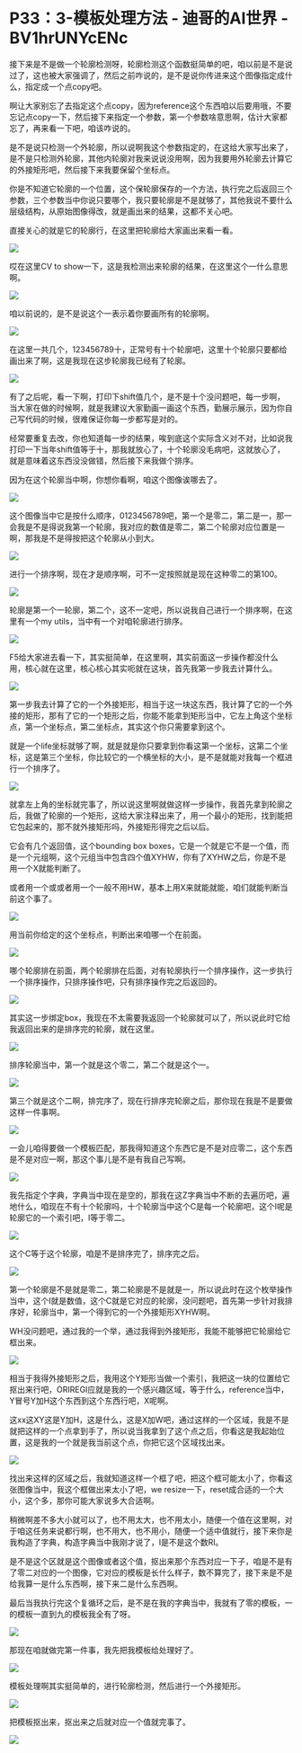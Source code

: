 # P33：3-模板处理方法 - 迪哥的AI世界 - BV1hrUNYcENc

接下来是不是做一个轮廓检测呀，轮廓检测这个函数挺简单的吧，咱以前是不是说过了，这也被大家强调了，然后之前咋说的，是不是说你传进来这个图像指定成什么，指定成一个点copy吧。

啊让大家别忘了去指定这个点copy，因为reference这个东西咱以后要用哦，不要忘记点copy一下，然后接下来指定一个参数，第一个参数啥意思啊，估计大家都忘了，再来看一下吧，咱该咋说的。

是不是说只检测一个外轮廓，所以说啊我这个参数指定的，在这给大家写出来了，是不是只检测外轮廓，其他内轮廓对我来说说没用啊，因为我要用外轮廓去计算它的外接矩形吧，然后接下来我要保留个坐标点。

你是不知道它轮廓的一个位置，这个保轮廓保存的一个方法，执行完之后返回三个参数，三个参数当中你说只要哪个，我只要轮廓是不是就够了，其他我说不要什么层级结构，从原始图像得改，就是画出来的结果，这都不关心吧。

直接关心的就是它的轮廓行，在这里把轮廓给大家画出来看一看。

![](img/0cd5d45eeeba1d40859642f0ad9218c1_1.png)

哎在这里CV to show一下，这是我检测出来轮廓的结果，在这里这个一什么意思啊。

![](img/0cd5d45eeeba1d40859642f0ad9218c1_3.png)

咱以前说的，是不是说这个一表示着你要画所有的轮廓啊。

![](img/0cd5d45eeeba1d40859642f0ad9218c1_5.png)

在这里一共几个，123456789十，正常号有十个轮廓吧，这里十个轮廓只要都给画出来了啊，这是我现在这步轮廓我已经有了轮廓。



![](img/0cd5d45eeeba1d40859642f0ad9218c1_7.png)

有了之后呢，看一下啊，打印下shift值几个，是不是十个没问题吧，每一步啊，当大家在做的时候啊，就是我建议大家勤画一画这个东西，勤展示展示，因为你自己写代码的时候，很难保证你每一步都写是对的。

经常要重复去改，你也知道每一步的结果，唉到底这个实际含义对不对，比如说我打印一下当年shift值等于十，那我就放心了，十个轮廓没毛病吧，这就放心了，就是意味着这东西没没做错，然后接下来我做个排序。

因为在这个轮廓当中啊，你想你看啊，咱这个图像诶哪去了。

![](img/0cd5d45eeeba1d40859642f0ad9218c1_9.png)

这个图像当中它是按什么顺序，0123456789吧，第一个是零二，第二是一，那一会我是不是得说我第一个轮廓，我对应的数值是零二，第二个轮廓对应位置是一啊，那我是不是得按把这个轮廓从小到大。



![](img/0cd5d45eeeba1d40859642f0ad9218c1_11.png)

进行一个排序啊，现在才是顺序啊，可不一定按照就是现在这种零二的第100。

![](img/0cd5d45eeeba1d40859642f0ad9218c1_13.png)

轮廓是第一个一轮廓，第二个，这不一定吧，所以说我自己进行一个排序啊，在这里有一个my utils，当中有一个对咱轮廓进行排序。



![](img/0cd5d45eeeba1d40859642f0ad9218c1_15.png)

F5给大家进去看一下，其实挺简单，在这里啊，其实前面这一步操作都没什么用，核心就在这里，核心核心其实呃就在这块，首先我第一步我去计算什么。



![](img/0cd5d45eeeba1d40859642f0ad9218c1_17.png)

第一步我去计算了它的一个外接矩形，相当于这一块这东西，我计算了它的一个外接的矩形，那有了它的一个矩形之后，你能不能拿到矩形当中，它左上角这个坐标点，第一个坐标点，第二坐标点，其实这个你只需要拿到这个。

就是一个life坐标就够了啊，就是就是你只要拿到你看这第一个坐标，这第二个坐标，这是第三个坐标，你比较它的一个横坐标的大小，是不是就能对我每一个框进行一个排序了。



![](img/0cd5d45eeeba1d40859642f0ad9218c1_19.png)

就拿左上角的坐标就完事了，所以说这里啊就做这样一步操作，我首先拿到轮廓之后，我做了轮廓的一个矩形，这给大家注释出来了，用一个最小的矩形，找到能把它包起来的，那不就外接矩形吗，外接矩形得完之后以后。

它会有几个返回值，这个bounding box boxes，它是一个就是它不是一个值，而是一个元组啊，这个元组当中包含四个值XYHW，你有了XYHW之后，你是不是用一个X就能判断了。

或者用一个或或者用一个一般不用HW，基本上用X来就能就能，咱们就能判断当前这个事了。

![](img/0cd5d45eeeba1d40859642f0ad9218c1_21.png)

用当前你给定的这个坐标点，判断出来咱哪一个在前面。

![](img/0cd5d45eeeba1d40859642f0ad9218c1_23.png)

哪个轮廓排在前面，两个轮廓排在后面，对有轮廓执行一个排序操作，这一步执行一个排序操作，只排序操作吧，只有排序操作完之后返回的。



![](img/0cd5d45eeeba1d40859642f0ad9218c1_25.png)

其实这一步绑定box，我现在不太需要我返回一个轮廓就可以了，所以说此时它给我返回出来的是排序完的轮廓，就在这里。



![](img/0cd5d45eeeba1d40859642f0ad9218c1_27.png)

排序轮廓当中，第一个就是这个零二，第二个就是这个一。

![](img/0cd5d45eeeba1d40859642f0ad9218c1_29.png)

第三个就是这个二啊，排完序了，现在行排序完轮廓之后，那你现在我是不是要做这样一件事啊。

![](img/0cd5d45eeeba1d40859642f0ad9218c1_31.png)

一会儿咱得要做一个模板匹配，那我得知道这个东西它是不是对应零二，这个东西是不是对应一啊，那这个事儿是不是有我自己写啊。



![](img/0cd5d45eeeba1d40859642f0ad9218c1_33.png)

我先指定个字典，字典当中现在是空的，那我在这Z字典当中不断的去遍历吧，遍地什么，咱现在不有十个轮廓吗，十个轮廓当中这个C是每一个轮廓吧，这个I呢是轮廓它的一个索引吧，I等于零二。



![](img/0cd5d45eeeba1d40859642f0ad9218c1_35.png)

这个C等于这个轮廓，咱是不是排序完了，排序完之后。

![](img/0cd5d45eeeba1d40859642f0ad9218c1_37.png)

第一个轮廓是不是就是零二，第二轮廓是不是就是一，所以说此时在这个枚举操作当中，这个I就是数值，这个C就是它对应的轮廓，没问题吧，首先第一步针对我排序好，轮廓当中，第一个得到它的一个外接矩形XYHW啊。

WH没问题吧，通过我的一个举，通过我得到外接矩形，我能不能够把它轮廓给它框出来。

![](img/0cd5d45eeeba1d40859642f0ad9218c1_39.png)

相当于我得外接矩形之后，我用这个Y矩形当做一个索引，我把这一块的位置给它抠出来行吧，ORIREGI应就是我的一个感兴趣区域，等于什么，reference当中，Y冒号Y加H这个东西到这个东西行吧，X呢啊。

这xx这XY这是Y加H，这是什么，这是X加W吧，通过这样的一个区域，我是不是就把这样的一个点拿到手了，所以说当我拿到了这个点之后，你看这是我起始位置，这是我的一个就是我当前这个点，你把它这个区域找出来。



![](img/0cd5d45eeeba1d40859642f0ad9218c1_41.png)

找出来这样的区域之后，我就知道这样一个框了吧，把这个框可能太小了，你看这张图像当中，我这个框做出来太小了吧，we resize一下，reset成合适的一个大小，这个多，那你可能大家说多大合适啊。

稍微啊差不多大小就可以了，也不用太大，也不用太小，随便一个值在这里啊，对于咱这任务来说都行啊，也不用大，也不用小，随便一个适中值就行，接下来你是我构造了字典，构造字典当中我刚才说了，I是不是这个数RI。

是不是这个区就是这个图像或者这个值，抠出来那个东西对应一下子，咱是不是有了零二对应的一个图像，它对应的模板是长什么样子，数不算完了，接下来是不是给我算一是什么东西啊，接下来二是什么东西啊。

最后当我执行完这个复循环之后，是不是在我的字典当中，我就有了零的模板，一的模板一直到九的模板我全有了呀。



![](img/0cd5d45eeeba1d40859642f0ad9218c1_43.png)

那现在咱就做完第一件事，我先把我模板给处理好了。

![](img/0cd5d45eeeba1d40859642f0ad9218c1_45.png)

模板处理啊其实挺简单的，进行轮廓检测，然后进行一个外接矩形。

![](img/0cd5d45eeeba1d40859642f0ad9218c1_47.png)

把模板抠出来，抠出来之后就对应一个值就完事了。

![](img/0cd5d45eeeba1d40859642f0ad9218c1_49.png)